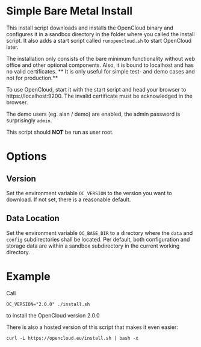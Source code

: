 # Simple Bare Metal Install

This install script downloads and installs the OpenCloud binary and
configures it in a sandbox directory in the folder where you called
the install script. It also adds a start script called `runopencloud.sh`
to start OpenCloud later.

The installation only consists of the bare minimum functionality 
without web office and other optional components. Also, it is bound
to localhost and has no valid certificates. ** It is only
useful for simple test- and demo cases and not for production.**

To use OpenCloud, start it with the start script and head your
browser to https://localhost:9200. The invalid certificate  must
be acknowledged in the browser.

The demo users (eg. alan / demo) are enabled, the admin password
is surprisingly `admin`.

This script should **NOT** be run as user root.

# Options

## Version

Set the environment variable `OC_VERSION` to the version you want
to download. If not set, there is a reasonable default. 

## Data Location

Set the environment variable `OC_BASE_DIR` to a directory where the
`data` and `config` subdirectories shall be located. Per default,
both configuration and storage data are within a sandbox subdirectory
in the current working directory.

# Example

Call

```
OC_VERSION="2.0.0" ./install.sh
``` 
to install the OpenCloud version 2.0.0

There is also a hosted version of this script that makes it even
easier:

```
curl -L https://opencloud.eu/install.sh | bash -x 
```

